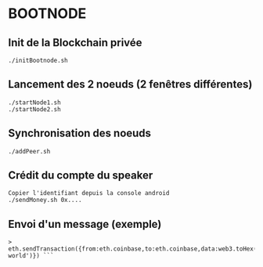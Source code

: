# BOOTNODE

## Init de la Blockchain privée

    ./initBootnode.sh

## Lancement des 2 noeuds (2 fenêtres différentes) 

    ./startNode1.sh
    ./startNode2.sh

## Synchronisation des noeuds

    ./addPeer.sh

## Crédit du compte du speaker
    
    Copier l'identifiant depuis la console android
    ./sendMoney.sh 0x....

## Envoi d'un message (exemple)

    > eth.sendTransaction({from:eth.coinbase,to:eth.coinbase,data:web3.toHex('hello world')}) ```
